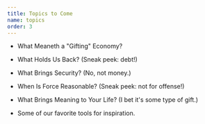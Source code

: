 ```yaml
---
title: Topics to Come
name: topics
order: 3
---
```


* What Meaneth a "Gifting" Economy?

* What Holds Us Back? (Sneak peek: debt!)

* What Brings Security? (No, not money.)

* When Is Force Reasonable? (Sneak peek: not for offense!)

* What Brings Meaning to Your Life? (I bet it's some type of gift.)

* Some of our favorite tools for inspiration.
